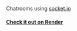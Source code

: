 Chatrooms using [socket.io](https://socket.io/)

#### [Check it out on Render](https://chat-jn4k.onrender.com/)
